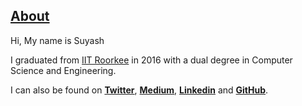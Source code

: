 ## [About](/#about)

Hi, My name is Suyash

I graduated from [IIT Roorkee](https://www.iitr.ac.in) in 2016 with a dual degree in Computer Science and Engineering.

I can also be found on __[Twitter](https://twitter.com/{{site.twitter_username}})__, __[Medium](https://medium.com/@{{site.medium_username}})__, __[Linkedin](https://in.linkedin.com/in/{{site.linkedin_username}})__ and __[GitHub](https://github.com/{{site.github_username}})__.
